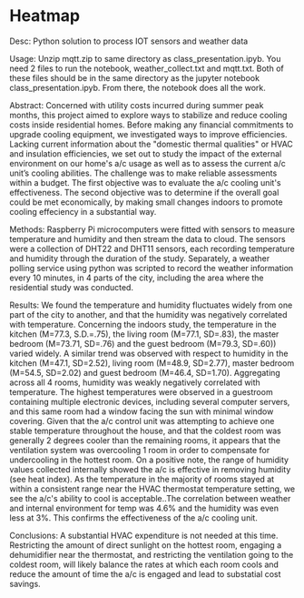 # Heatmap
Desc: Python solution to process IOT sensors and weather data

Usage: Unzip mqtt.zip to same directory as class_presentation.ipyb. You need 2 files to run the notebook, weather_collect.txt and mqtt.txt. Both of these files should be in the same directory as the jupyter notebook class_presentation.ipyb. From there, the notebook does all the work.

Abstract:
Concerned with utility costs incurred during summer peak months, this project aimed to explore ways to stabilize and reduce cooling costs inside residential homes. Before making any financial commitments to upgrade cooling equipment, we investigated ways to improve efficiencies. Lacking current information about the "domestic thermal qualities" or HVAC and insulation efficiencies, we set out to study the impact of the external environment on our home's a/c usage as well as to assess the current a/c unit’s cooling abilities. The challenge was to make reliable assessments within a budget. The first objective was to evaluate the a/c cooling unit's effectiveness. The second objective was to determine if the overall goal could be met economically, by making small changes indoors to promote cooling effeciency in a substantial way. 

Methods:
Raspberry Pi microcomputers were fitted with sensors to measure temperature and humidity and then stream the data to cloud. The sensors were a collection of DHT22 and DHT11 sensors, each recording temperature and humidity through the duration of the study. Separately, a weather polling service using python was scripted to record the weather information every 10 minutes, in 4 parts of the city, including the area where the residential study was conducted. 

Results: 
We found the temperature and humidity fluctuates widely from one part of the city to another, and that the humidity was negatively correlated with temperature. Concerning the indoors study, the temperature in the kitchen (M=77.3, S.D.=.75), the living room (M=77.1, SD=.83), the master bedroom (M=73.71, SD=.76) and the guest bedroom (M=79.3, SD=.60)) varied widely. A similar trend was observed with respect to humidity in the kitchen (M=47.1, SD=2.52), living room (M=48.9, SD=2.77), master bedroom (M=54.5, SD=2.02) and guest bedroom (M=46.4, SD=1.70). Aggregating across all 4 rooms, humidity was weakly negatively correlated with temperature. The highest temperatures were observed in a guestroom containing multiple electronic devices, including several computer servers, and this same room had a window facing the sun with minimal window covering. Given that the a/c control unit was attempting to achieve one stable temperature throughout the house, and that the coldest room was generally 2 degrees cooler than the remaining rooms, it appears that the ventilation system was overcooling 1 room in order to compensate for undercooling in the hottest room. On a positive note, the range of humidity values collected internally showed the a/c is effective in removing humidity (see heat index). As the temperature in the majority of rooms stayed at within a consistent range near the HVAC thermostat temperature setting, we see the a/c's ability to cool is acceptable..The correlation between weather and internal environment for temp was 4.6% and the humidity was even less at 3%. This confirms the effectiveness of the a/c cooling unit.

Conclusions:
A substantial HVAC expenditure is not needed at this time. Restricting the amount of direct sunlight on the hottest room, engaging a dehumidifier near the thermostat, and restricting the ventilation going to the coldest room, will likely balance the rates at which each room cools and reduce the amount of time the a/c is engaged and lead to substatial cost savings.

